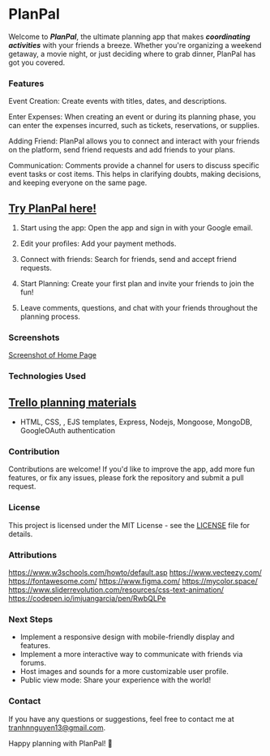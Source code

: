 
# PlanPal

Welcome to ***PlanPal***, the ultimate planning app that makes ***coordinating activities*** with your friends a breeze. Whether you're organizing a weekend getaway, a movie night, or just deciding where to grab dinner, PlanPal has got you covered. 

### Features

Event Creation: Create events with titles, dates, and descriptions.

Enter Expenses: When creating an event or during its planning phase, you can enter the expenses incurred, such as tickets, reservations, or supplies.

Adding Friend: PlanPal allows you to connect and interact with your friends on the platform, send friend requests and add friends to your plans.

Communication: Comments provide a channel for users to discuss specific event tasks or cost items. This helps in clarifying doubts, making decisions, and keeping everyone on the same page.

## [Try PlanPal here!](https://planpal.fly.dev/)

1. Start using the app: Open the app and sign in with your Google email.

2. Edit your profiles: Add your payment methods.

3. Connect with friends: Search for friends, send and accept friend requests.

2. Start Planning: Create your first plan and invite your friends to join the fun!

3. Leave comments, questions, and chat with your friends throughout the planning process.

### Screenshots
[Screenshot of Home Page](/public/images/PlanPal-HomePage.png)

### Technologies Used
## [Trello planning materials](https://trello.com/b/ypMyZC8Z/planpal)
* HTML, CSS, , EJS templates, Express, Nodejs, Mongoose, MongoDB, GoogleOAuth authentication

### Contribution
Contributions are welcome! If you'd like to improve the app, add more fun features, or fix any issues, please fork the repository and submit a pull request.

### License
This project is licensed under the MIT License - see the [LICENSE](./LICENSE) file for details.

### Attributions
https://www.w3schools.com/howto/default.asp https://www.vecteezy.com/ https://fontawesome.com/ https://www.figma.com/ https://mycolor.space/ https://www.sliderrevolution.com/resources/css-text-animation/ https://codepen.io/imjuangarcia/pen/RwbQLPe 


### Next Steps
* Implement a responsive design with mobile-friendly display and features.
* Implement a more interactive way to communicate with friends via forums.
* Host images and sounds for a more customizable user profile.
* Public view mode: Share your experience with the world!


### Contact
If you have any questions or suggestions, feel free to contact me at tranhnnguyen13@gmail.com.

Happy planning with PlanPal! 🎉